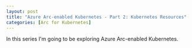 ```yaml
---
layout: post
title: "Azure Arc-enabled Kubernetes - Part 2: Kubernetes Resources"
categories: [Arc for Kubernetes]
---
```


In this series I'm going to be exploring Azure Arc-enabled Kubernetes.